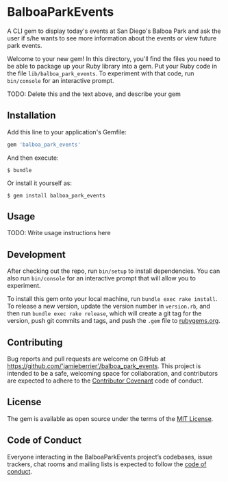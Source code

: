 # BalboaParkEvents

A CLI gem to display today's events at San Diego's Balboa Park and ask the user if s/he wants to see more information about the events or view future park events.




Welcome to your new gem! In this directory, you'll find the files you need to be able to package up your Ruby library into a gem. Put your Ruby code in the file `lib/balboa_park_events`. To experiment with that code, run `bin/console` for an interactive prompt.

TODO: Delete this and the text above, and describe your gem

## Installation

Add this line to your application's Gemfile:

```ruby
gem 'balboa_park_events'
```

And then execute:

    $ bundle

Or install it yourself as:

    $ gem install balboa_park_events

## Usage

TODO: Write usage instructions here

## Development

After checking out the repo, run `bin/setup` to install dependencies. You can also run `bin/console` for an interactive prompt that will allow you to experiment.

To install this gem onto your local machine, run `bundle exec rake install`. To release a new version, update the version number in `version.rb`, and then run `bundle exec rake release`, which will create a git tag for the version, push git commits and tags, and push the `.gem` file to [rubygems.org](https://rubygems.org).

## Contributing

Bug reports and pull requests are welcome on GitHub at https://github.com/'jamieberrier'/balboa_park_events. This project is intended to be a safe, welcoming space for collaboration, and contributors are expected to adhere to the [Contributor Covenant](http://contributor-covenant.org) code of conduct.

## License

The gem is available as open source under the terms of the [MIT License](https://opensource.org/licenses/MIT).

## Code of Conduct

Everyone interacting in the BalboaParkEvents project’s codebases, issue trackers, chat rooms and mailing lists is expected to follow the [code of conduct](https://github.com/'jamieberrier'/balboa_park_events/blob/master/CODE_OF_CONDUCT.md).
